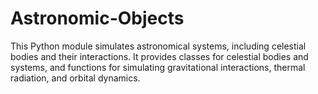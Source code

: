 # Astronomic-Objects
This Python module simulates astronomical systems, including celestial bodies and their interactions. It provides classes for celestial bodies and systems, and functions for simulating gravitational interactions, thermal radiation, and orbital dynamics.
